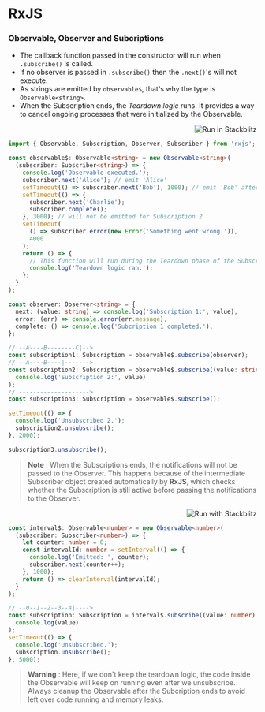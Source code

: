 # RxJS

### Observable, Observer and Subcriptions
- The callback function passed in the constructor will run when `.subscribe()` is called.
- If no observer is passed in `.subscribe()` then the `.next()`'s will not execute.
- As strings are emitted by `observable$`, that's why the type is `Observable<string>`.
- When the Subscription ends, the _Teardown logic_ runs. It provides a way to cancel ongoing processes that were initialized by the Observable.

<a href="https://stackblitz.com/edit/rxjs-aaqebw?devToolsHeight=50&file=index.ts" target="_blank"><img align="right" src="https://img.shields.io/badge/Run_with_Stackblitz-gray?logo=Stackblitz&logoColor=1389FD" alt="Run in Stackblitz"></a><br>
```typescript
import { Observable, Subscription, Observer, Subscriber } from 'rxjs';

const observable$: Observable<string> = new Observable<string>(
  (subscriber: Subscriber<string>) => {
    console.log('Observable executed.');
    subscriber.next('Alice'); // emit 'Alice'
    setTimeout(() => subscriber.next('Bob'), 1000); // emit 'Bob' after 1000 ms
    setTimeout(() => {
      subscriber.next('Charlie');
      subscriber.complete();
    }, 3000); // will not be emitted for Subscription 2
    setTimeout(
      () => subscriber.error(new Error('Something went wrong.')),
      4000
    );
    return () => {
      // This function will run during the Teardown phase of the Subscription
      console.log('Teardown logic ran.');
    };
  }
);

const observer: Observer<string> = {
  next: (value: string) => console.log('Subscription 1:', value),
  error: (err) => console.error(err.message),
  complete: () => console.log('Subcription 1 completed.'),
};

// --A----B--------C|-->
const subscription1: Subscription = observable$.subscribe(observer);
// --A----B----|------->
const subscription2: Subscription = observable$.subscribe((value: string) =>
  console.log('Subscription 2:', value)
);
// -------------------->
const subscription3: Subscription = observable$.subscribe();

setTimeout(() => {
  console.log('Unsubscribed 2.');
  subscription2.unsubscribe();
}, 2000);

subscription3.unsubscribe();
```
> **Note** :
> When the Subscriptions ends, the notifications will not be passed to the Observer. This happens because of the intermediate Subscriber object created automatically by **RxJS**, which checks whether the Subscription is still active before passing the notifications to the Observer.

<a href="https://stackblitz.com/edit/rxjs-wpyvpt?devToolsHeight=50&file=index.ts" target="_blank"><img align="right" src="https://img.shields.io/badge/Run_with_Stackblitz-gray?logo=Stackblitz&logoColor=1389FD" alt="Run with Stackblitz"></a><br>
```typescript
const interval$: Observable<number> = new Observable<number>(
  (subscriber: Subscriber<number>) => {
    let counter: number = 0;
    const intervalId: number = setInterval(() => {
      console.log('Emitted: ', counter);
      subscriber.next(counter++);
    }, 1000);
    return () => clearInterval(intervalId);
  }
);

// --0--1--2--3--4|---->
const subscription: Subscription = interval$.subscribe((value: number) =>
  console.log(value)
);
setTimeout(() => {
  console.log('Unsubscribed.');
  subscription.unsubscribe();
}, 5000);
```
> **Warning** :
> Here, if we don't keep the teardown logic, the code inside the Observable will keep on running even after we unsubscribe. Always cleanup the Observable after the Subcription ends to avoid left over code running and memory leaks.

